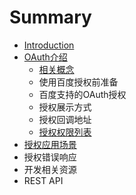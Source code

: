 # Summary

* [Introduction](README.md)
* [OAuth介绍](oauthjie-shao.md)
  * [相关概念](oauthjie-shao/xiang-guan-gai-nian.md)
  * 使用百度授权前准备
  * 百度支持的OAuth授权
  * 授权展示方式
  * 授权回调地址
  * [授权权限列表](oauthjie-shao/shou-quan-quan-xian-lie-biao.md)
* [授权应用场景](shou-quan-ying-yong-chang-jing.md)
* 授权错误响应
* 开发相关资源
* REST API

